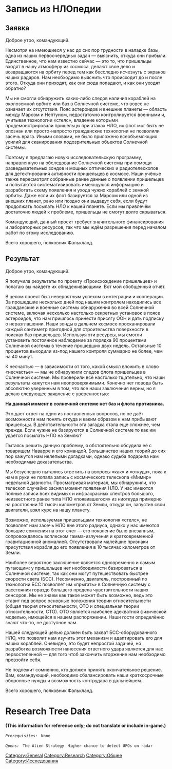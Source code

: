 # Запись из НЛОпедии

## Заявка

Доброе утро, командующий.

Несмотря на имеющиеся у нас до сих пор трудности в наладке базы, одна из
наших первоочередных задач — выяснить, откуда они прибыли. Единственное,
что нам известно сейчас — это то, что пришельцы входят в нашу атмосферу
из космоса, делают свое дело и возвращаются на орбиту перед тем как
бесследно исчезнуть с экранов наших радаров. Нам необходимо выяснить что
происходит до и после этого. Откуда они приходят, как они сюда попадают,
и как они уходят обратно?

Мы не смогли обнаружить каких-либо следов наличия кораблей на
околоземной орбите или баз в Солнечной системе, что вовсе не означает их
отсутствия. Пояс астероидов и внешние планеты — область между Марсом и
Нептуном, недостаточно контролируется военными и, учитывая технологии
«стелс», владение которыми продемонстрировали пришельцы при атаках НЛО,
их флот мог быть не опознан или просто-напросто гражданские технологии
не позволили засечь врага. Иными словами, не было приложено
всеобъемлющих усилий для сканирования подозрительных объектов Солнечной
системы.

Поэтому я предлагаю новую исследовательскую программу, направленную на
обследование Солнечной системы при помощи разведывательных зондов и
мощных оптических и радиотелескопов для детектирования активности
пришельцев в космосе. Наши учёные также пересмотрят собранные ранее
данные о появлении пришельцев и попытаются систематизировать имеющуюся
информацию и разработать схему появления и ухода чужих кораблей с земной
орбиты. Даже если их флот базируется за Марсом или одной из внешних
планет, рано или поздно они выдадут себя, если будут продолжать посылать
НЛО к нашей планете. Если мы привлечём достаточно людей к проблеме,
пришельцы не смогут долго скрываться.

Командующий, данный проект требует значительного финансирования и
лабораторных ресурсов, так что мы ждём разрешения перед началом работ по
этому исследованию.

Всего хорошего, полковник Фалькланд.

## Результат

Доброе утро, командующий.

Я получила результаты по проекту «Происхождение пришельцев» и полагаю вы
найдете их обнадеживающими. Вот мой обобщенный отчёт.

В целом проект был невероятным успехом в интеграции и кооперации. За
прошедшие несколько дней под нашим контролем находились все гражданские
и военные системы обнаружения во всей Солнечной системе, включая
несколько настолько секретных установок в поясе астероидов, что нам
пришлось принести присягу ООН и дать подписку о неразглашении. Наши
зонды в дальнем космосе просканировали каждый сантиметр пригодной для
строительства поверхности в поисках баз пришельцев. Используя эти
ресурсы, мы смогли установить постоянное наблюдение за порядка 90
процентами Солнечной системы в течение прошедших двух недель. Остальные
10 процентов выходили из-под нашего контроля суммарно не более, чем на
40 минут.

К несчастью — в зависимости от того, какой смысл вложить в слово
«несчастье» — мы не обнаружили следов флота пришельцев в Солнечной
системе. Мы проверили всё настолько тщательно, что наши результаты
кажутся нам неопровержимыми. Конечно нет повода быть абсолютно уверенным
в том, что все наши заключения верны, но я делаю следующее заявление с
уверенностью:

**На данный момент в солнечной системе нет баз и флота противника.**

Это дает ответ на один из поставленных вопросов, но не даёт возможности
нам понять откуда и каким образом к нам прибывают пришельцы. В
действительности эта загадка стала еще сложнее, чем прежде. Если чужие
не базируются в Солнечной системе то как им удается посылать НЛО на
Землю?

Пытаясь решить данную проблему, я обстоятельно обсудила её с товарищем
Наварре и его командой. Большинство наших теорий до сих пор кажутся нам
нелепыми догадками, однако судьба подарила нам необходимые
доказательства.

Мы безуспешно пытались ответить на вопросы «как» и «откуда», пока к нам
в руки не попала запись с космического телескопа «Мимир» недельной
давности. Просматривая материал, мы обнаружили, что телескоп случайно
заснял момент появления НЛО. У нас имеются полные записи всех видимых и
инфракрасных спектров большого, неизвестного ранее типа НЛО
«появившегося» из ниоткуда примерно на расстоянии 10 тысяч километров от
Земли, откуда он, запустив свои двигатели, взял курс на нашу планету.

Возможно, используемая пришельцами технология «стелс», не позволяет нам
засечь НЛО вне этого радиуса, однако у нас имеются большие сомнения на
этот счет — его появление было внезапным, сопровождалось всплеском
гамма-излучения и кратковременной гравитационной аномалией.
Отсутствовали малейшие признаки присутствия корабля до его появления в
10 тысячах километров от Земли.

Наиболее вероятное заключение является одновременно и самым пугающим: у
пришельцев нет необходимости базироваться в Солнечной системе, так как
они могут путешествовать быстрее скорости света (БСС). Несомненно,
двигатель, построенный по технологии БСС позволяет им «прыгать» в
Солнечную систему с расстояния гораздо большего предела чувствительности
наших сенсоров. Мы не знаем как такое может быть возможно, ведь это
ставит под вопрос основные положения теории относительности (общая
теория относительности, ОТО и специальная теории относительности, СТО).
ОТО является наиболее адекватной физической моделью, имющейся в нашем
распоряжении. Наши гости определённо знают что-то, не доступное нам.

Нашей следующей целью должен быть захват БСС-оборудованного НЛО, что
позволит нам изучить этот механизм и адаптировать его для наших
кораблей. Очевидно, это будет непростой задачей, но разработка
возможности нанесения ответного удара является для нас первостепенной —
для того чтоб закончить вторжение нам необходимо превзойти себя.

Не подлежит сомнению, кто должен принять окончательное решение. Вам,
командующий, необходимо сбалансировать наши краткосрочные оборонные
нужды и возможность контрудара в дальнейшем.

Всего хорошего, полковник Фалькланд.

# Research Tree Data

**(This information for reference only; do not translate or include
in-game.)**

*`Prerequisites:`*
` None`

*`Opens:`*
` The Alien Strategy`
` Higher chance to detect UFOs on radar`

[Category:General](Category:General "wikilink")
[Category:Research](Category:Research "wikilink")
[Category:Общее](Category:Общее "wikilink")
[Category:Исследования](Category:Исследования "wikilink")